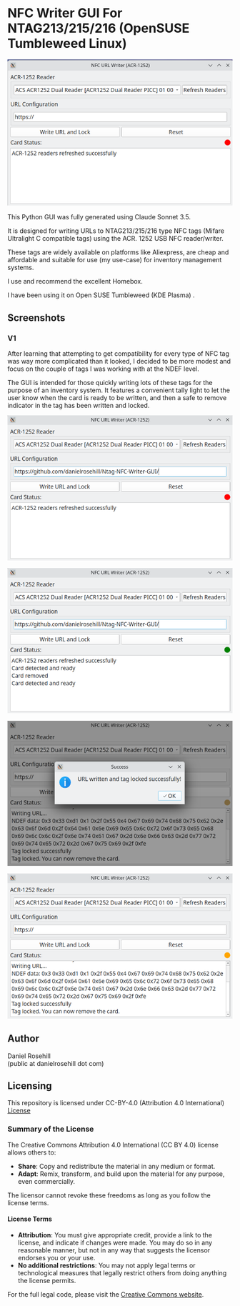 # NFC Writer GUI For NTAG213/215/216 (OpenSUSE Tumbleweed Linux)

 ![alt text](screenshots/v3/1.png)

This Python GUI was fully generated using Claude Sonnet 3.5. 

It is designed for writing URLs to NTAG213/215/216 type NFC tags (Mifare Ultralight C compatible tags) using the ACR. 1252 USB NFC reader/writer.

These tags are widely available on platforms like Aliexpress, are cheap and affordable and suitable for use (my use-case) for inventory management systems.

I use and recommend the excellent Homebox.

I have been using it on Open SUSE Tumbleweed (KDE Plasma) .

## Screenshots

### V1

After learning that attempting to get compatibility for every type of NFC tag was way more complicated than it looked, I decided to be more modest and focus on the couple of tags I was working with at the NDEF level.

The GUI is intended for those quickly writing lots of these tags for the purpose of an inventory system. It features a convenient tally light to let the user know when the card is ready to be written, and then a safe to remove indicator in the tag has been written and locked.

![alt text](screenshots/v1/1.png)

![alt text](screenshots/v1/2.png)

![alt text](screenshots/v1/3.png)

![alt text](screenshots/v1/4.png)

 
## Author

Daniel Rosehill  
(public at danielrosehill dot com)

## Licensing

This repository is licensed under CC-BY-4.0 (Attribution 4.0 International) 
[License](https://creativecommons.org/licenses/by/4.0/)

### Summary of the License
The Creative Commons Attribution 4.0 International (CC BY 4.0) license allows others to:
- **Share**: Copy and redistribute the material in any medium or format.
- **Adapt**: Remix, transform, and build upon the material for any purpose, even commercially.

The licensor cannot revoke these freedoms as long as you follow the license terms.

#### License Terms
- **Attribution**: You must give appropriate credit, provide a link to the license, and indicate if changes were made. You may do so in any reasonable manner, but not in any way that suggests the licensor endorses you or your use.
- **No additional restrictions**: You may not apply legal terms or technological measures that legally restrict others from doing anything the license permits.

For the full legal code, please visit the [Creative Commons website](https://creativecommons.org/licenses/by/4.0/legalcode).